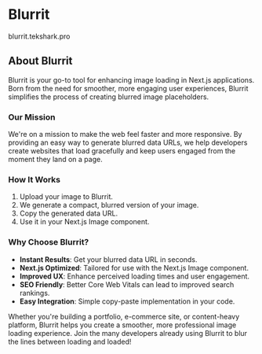 # Blurrit
blurrit.tekshark.pro

## About Blurrit

Blurrit is your go-to tool for enhancing image loading in Next.js applications. Born from the need for smoother, more engaging user experiences, Blurrit simplifies the process of creating blurred image placeholders.

### Our Mission

We're on a mission to make the web feel faster and more responsive. By providing an easy way to generate blurred data URLs, we help developers create websites that load gracefully and keep users engaged from the moment they land on a page.

### How It Works

1. Upload your image to Blurrit.
2. We generate a compact, blurred version of your image.
3. Copy the generated data URL.
4. Use it in your Next.js Image component.

### Why Choose Blurrit?

- **Instant Results**: Get your blurred data URL in seconds.
- **Next.js Optimized**: Tailored for use with the Next.js Image component.
- **Improved UX**: Enhance perceived loading times and user engagement.
- **SEO Friendly**: Better Core Web Vitals can lead to improved search rankings.
- **Easy Integration**: Simple copy-paste implementation in your code.

Whether you're building a portfolio, e-commerce site, or content-heavy platform, Blurrit helps you create a smoother, more professional image loading experience. Join the many developers already using Blurrit to blur the lines between loading and loaded!

